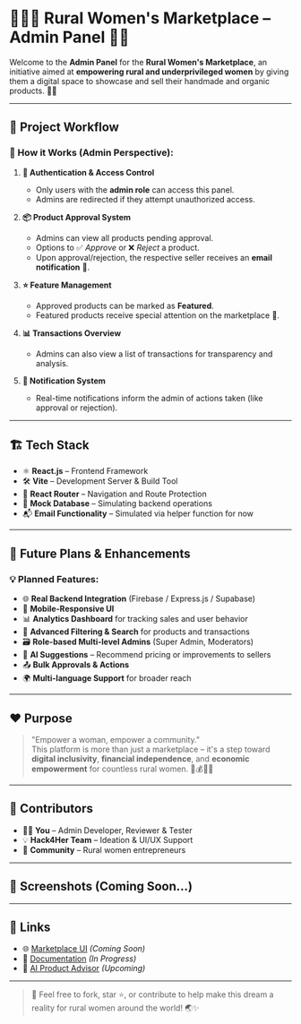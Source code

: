 # 👩‍🌾🌼 Rural Women's Marketplace – Admin Panel 🛒🔧

Welcome to the **Admin Panel** for the **Rural Women's Marketplace**, an initiative aimed at **empowering rural and underprivileged women** by giving them a digital space to showcase and sell their handmade and organic products. 🌿✨

---

## 🧭 Project Workflow

### 🚀 How it Works (Admin Perspective):

1. **🔐 Authentication & Access Control**
   - Only users with the **admin role** can access this panel.
   - Admins are redirected if they attempt unauthorized access.

2. **📦 Product Approval System**
   - Admins can view all products pending approval.
   - Options to ✅ *Approve* or ❌ *Reject* a product.
   - Upon approval/rejection, the respective seller receives an **email notification** 📩.

3. **⭐ Feature Management**
   - Approved products can be marked as **Featured**.
   - Featured products receive special attention on the marketplace 🎉.

4. **📊 Transactions Overview**
   - Admins can also view a list of transactions for transparency and analysis.

5. **🔔 Notification System**
   - Real-time notifications inform the admin of actions taken (like approval or rejection).

---

## 🏗️ Tech Stack

- ⚛️ **React.js** – Frontend Framework
- 🛠️ **Vite** – Development Server & Build Tool
- 🔄 **React Router** – Navigation and Route Protection
- 📁 **Mock Database** – Simulating backend operations
- 📬 **Email Functionality** – Simulated via helper function for now

---

## 🔮 Future Plans & Enhancements

### 💡 Planned Features:
- 🌐 **Real Backend Integration** (Firebase / Express.js / Supabase)
- 📱 **Mobile-Responsive UI**
- 📊 **Analytics Dashboard** for tracking sales and user behavior
- 🔎 **Advanced Filtering & Search** for products and transactions
- 🗃️ **Role-based Multi-level Admins** (Super Admin, Moderators)
- 🧠 **AI Suggestions** – Recommend pricing or improvements to sellers
- 📤 **Bulk Approvals & Actions**
- 🌍 **Multi-language Support** for broader reach

---

## ❤️ Purpose

> "Empower a woman, empower a community."  
> This platform is more than just a marketplace – it's a step toward **digital inclusivity**, **financial independence**, and **economic empowerment** for countless rural women. 💪💰👩‍💻

---

## 🙌 Contributors

- 👩‍💻 **You** – Admin Developer, Reviewer & Tester  
- 💡 **Hack4Her Team** – Ideation & UI/UX Support  
- 🤝 **Community** – Rural women entrepreneurs

---

## 📸 Screenshots (Coming Soon...)

---

## 🔗 Links

- 🌐 [Marketplace UI](#) *(Coming Soon)*  
- 📄 [Documentation](#) *(In Progress)*  
- 🧠 [AI Product Advisor](#) *(Upcoming)*

---

> 📌 Feel free to fork, star ⭐, or contribute to help make this dream a reality for rural women around the world! 🌏✨

